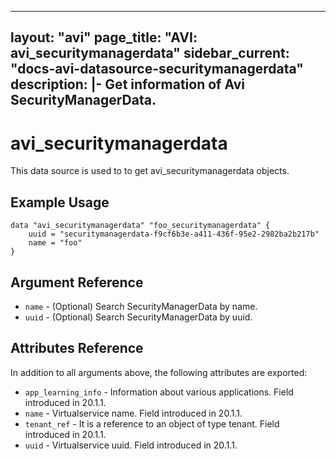 <!--
    Copyright 2021 VMware, Inc.
    SPDX-License-Identifier: Mozilla Public License 2.0
-->
---
layout: "avi"
page_title: "AVI: avi_securitymanagerdata"
sidebar_current: "docs-avi-datasource-securitymanagerdata"
description: |-
  Get information of Avi SecurityManagerData.
---

# avi_securitymanagerdata

This data source is used to to get avi_securitymanagerdata objects.

## Example Usage

```hcl
data "avi_securitymanagerdata" "foo_securitymanagerdata" {
    uuid = "securitymanagerdata-f9cf6b3e-a411-436f-95e2-2982ba2b217b"
    name = "foo"
}
```

## Argument Reference

* `name` - (Optional) Search SecurityManagerData by name.
* `uuid` - (Optional) Search SecurityManagerData by uuid.

## Attributes Reference

In addition to all arguments above, the following attributes are exported:

* `app_learning_info` - Information about various applications. Field introduced in 20.1.1.
* `name` - Virtualservice name. Field introduced in 20.1.1.
* `tenant_ref` - It is a reference to an object of type tenant. Field introduced in 20.1.1.
* `uuid` - Virtualservice uuid. Field introduced in 20.1.1.

